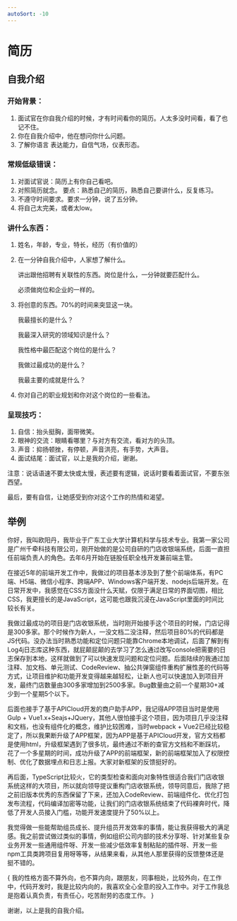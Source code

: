 ```yaml
---
autoSort: -10
---
```

# 简历
## 自我介绍

### 开始背景：

1. 面试官在你自我介绍的时候，才有时间看你的简历。人太多没时间看，看了也记不住。
2. 你在自我介绍中，他在想问你什么问题。    
3. 了解你语言 表达能力，自信气场，仪表形态。

### 常规低级错误：
1. 对面试官说：简历上有你自己看吧。
2. 对照简历就念。
    要点：熟悉自己的简历，熟悉自己要讲什么，反复练习。
3. 不遵守时间要求。要求一分钟，说了五分钟。
4. 将自己太完美，或者太low。

### 讲什么东西：
1. 姓名，年龄，专业，特长，经历（有价值的）
2. 在一分钟自我介绍中，人家想了解什么。

    讲出跟他招聘有关联性的东西。岗位是什么，一分钟就要匹配什么。

    必须做岗位和企业的一样的。

3. 将创意的东西。70%的时间来突显这一块。

    我最擅长的是什么？

    我最深入研究的领域知识是什么？

    我性格中最匹配这个岗位的是什么？

    我做过最成功的是什么？

    我最主要的成就是什么？

4. 你对自己的职业规划和你对这个岗位的一些看法。
### 呈现技巧：
1. 自信：抬头挺胸，面带微笑。
2. 眼神的交流：眼睛看哪里？与对方有交流，看对方的头顶。
3. 声音：抑扬顿挫，有停顿，声音洪亮，有手势，大声音。
4. 面试结尾：面试官，以上是我的介绍，谢谢。

注意：说话语速不要太快或太慢，表述要有逻辑，说话时要看着面试官，不要东张西望。

最后，要有自信，让她感受到你对这个工作的热情和渴望。

## 举例
你好，我叫欧阳丹，我毕业于广东工业大学计算机科学与技术专业。我第一家公司是广州千牵科技有限公司，刚开始做的是公司自研的门店收银端系统，后面一直担任前端负责人的角色。去年6月开始在链股任职全栈开发兼前端主管。

在接近5年的前端开发工作中，我做过的项目基本涉及到了整个前端体系，有PC端、H5端、微信小程序、跨端APP、Windows客户端开发、nodejs后端开发。在日常开发中，我感觉在CSS方面没什么天赋，仅限于满足日常的界面切图，相比CSS，我更擅长的是JavaScript，这可能也跟我沉浸在JavaScript里面的时间比较长有关。

我做过最成功的项目是门店收银系统，当时刚开始接手这个项目的时候，门店记得是300多家。那个时候作为新人，一没文档二没注释，然后项目80%的代码都是JS代码。没办法当时熟悉功能和定位问题只能靠Chrome本地调试，后面了解到有Log4j日志库这种东西，就屁颠屁颠的去学习了怎么通过改写console把需要的日志保存到本地，这样就做到了可以快速发现问题和定位问题。后面陆续的我通过加注释、加文档、单元测试、CodeReview、抽公共弹窗组件重构扩展性差的代码等方式，让项目维护和功能开发变得越来越轻松，让新人也可以快速加入到项目开发，最终门店数量由300多家增加到2500多家。Bug数量由之前一个星期30+减少到一个星期5个以下。

后面也接手了基于APICloud开发的商户助手APP，我记得APP项目当时是使用Gulp + Vue1.x+Seajs+JQuery，其他人很怕接手这个项目，因为项目几乎没注释和文档，也没有组件化的概念，维护比较困难，当时webpack + Vue2已经比较稳定了，所以我果断升级了APP框架，因为APP是基于APICloud开发，官方文档都是使用html，升级框架遇到了很多坑，最终通过不断的查官方文档和不断踩坑，花了一个多星期的时间，成功升级了APP的前端框架，新的前端框架加入了权限控制、优化了数据埋点和日志上报。大家对新框架的反馈挺好的。

再后面，TypeScript比较火，它的类型检查和面向对象特性很适合我们门店收银系统这样的大项目，所以就向领导提议重构门店收银系统，领导同意后，我除了把之前旧版本优秀的东西保留了下来，还加入CodeReview、前端组件化、优化打包发布流程，代码编译加密等功能，让我们的门店收银系统结束了代码裸奔时代，降低了开发人员接入门槛，功能开发速度提升了50%以上。

我觉得做一些能帮助组员成长、提升组员开发效率的事情，能让我获得极大的满足感。我之前尝试做过类似的事情，例如组织公司内部的技术分享呀、针对某些复杂业务开发一些通用组件呀、开发一些减少低效率复制粘贴的插件呀、开发一些npm工具类跨项目复用呀等等，从结果来看，从其他人那里获得的反馈整体还是挺不错的。

{ 我的性格方面不算外向，也不算内向，跟朋友，同事相处，比较外向，在工作中，代码开发时，我是比较内向的，我喜欢全心全意的投入工作中。对于工作我总是抱着认真负责，有责任心，吃苦耐劳的态度工作。 }

谢谢，以上是我的自我介绍。


